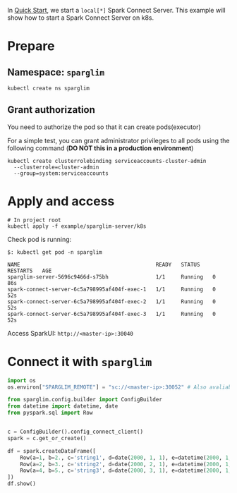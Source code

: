 In [Quick Start](../../README.md#quick-start), we start a `local[*]` Spark Connect Server. This example will show how to start a Spark Connect Server on k8s.

# Prepare

## Namespace: `sparglim`

```
kubectl create ns sparglim
```

## Grant authorization

You need to authorize the pod so that it can create pods(executor)

For a simple test, you can grant administrator privileges to all pods using the following command (**DO NOT this in a production environment**)

```
kubectl create clusterrolebinding serviceaccounts-cluster-admin
  --clusterrole=cluster-admin
  --group=system:serviceaccounts
```

# Apply and access

```
# In project root
kubectl apply -f example/sparglim-server/k8s
```

Check pod is running:

```
$: kubectl get pod -n sparglim

NAME                                           READY   STATUS    RESTARTS   AGE
sparglim-server-5696c9466d-s75bh               1/1     Running   0          86s
spark-connect-server-6c5a798995af404f-exec-1   1/1     Running   0          52s
spark-connect-server-6c5a798995af404f-exec-2   1/1     Running   0          52s
spark-connect-server-6c5a798995af404f-exec-3   1/1     Running   0          52s
```

Access SparkUI:
`http://<master-ip>:30040`


# Connect it with `sparglim`

```python
import os
os.environ["SPARGLIM_REMOTE"] = "sc://<master-ip>:30052" # Also avaliable `export SPARGLIM_REMOTE=sc://<master-ip>:30052` before start python

from sparglim.config.builder import ConfigBuilder
from datetime import datetime, date
from pyspark.sql import Row


c = ConfigBuilder().config_connect_client()
spark = c.get_or_create()

df = spark.createDataFrame([
    Row(a=1, b=2., c='string1', d=date(2000, 1, 1), e=datetime(2000, 1, 1, 12, 0)),
    Row(a=2, b=3., c='string2', d=date(2000, 2, 1), e=datetime(2000, 1, 2, 12, 0)),
    Row(a=4, b=5., c='string3', d=date(2000, 3, 1), e=datetime(2000, 1, 3, 12, 0))
])
df.show()
```
